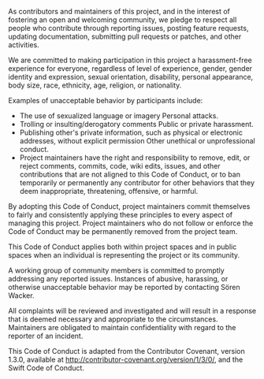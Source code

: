 As contributors and maintainers of this project, and in the interest of
fostering an open and welcoming community, we pledge to respect all people who
contribute through reporting issues, posting feature requests, updating
documentation, submitting pull requests or patches, and other activities.

We are committed to making participation in this project a harassment-free
experience for everyone, regardless of level of experience, gender, gender
identity and expression, sexual orientation, disability, personal appearance,
body size, race, ethnicity, age, religion, or nationality.

Examples of unacceptable behavior by participants include:

- The use of sexualized language or imagery Personal attacks.
- Trolling or insulting/derogatory comments Public or private harassment. 
- Publishing other's private information, such as physical or electronic
  addresses, without explicit permission Other unethical or unprofessional
  conduct.
- Project maintainers have the right and responsibility to remove, edit, or
  reject comments, commits, code, wiki edits, issues, and other contributions
  that are not aligned to this Code of Conduct, or to ban temporarily or
  permanently any contributor for other behaviors that they deem inappropriate,
  threatening, offensive, or harmful.

By adopting this Code of Conduct, project maintainers commit themselves to
fairly and consistently applying these principles to every aspect of managing
this project. Project maintainers who do not follow or enforce the Code of
Conduct may be permanently removed from the project team.

This Code of Conduct applies both within project spaces and in public spaces
when an individual is representing the project or its community.

A working group of community members is committed to promptly addressing any
reported issues. Instances of abusive, harassing, or otherwise unacceptable
behavior may be reported by contacting Sören Wacker.

All complaints will be reviewed and investigated and will result in a response that 
is deemed necessary and appropriate to the circumstances. Maintainers are obligated 
to maintain confidentiality with regard to the reporter of an incident.

This Code of Conduct is adapted from the Contributor Covenant, version 1.3.0,
available at http://contributor-covenant.org/version/1/3/0/, and the Swift Code
of Conduct.